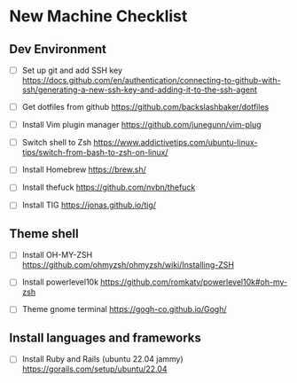 # New Machine Checklist

## Dev Environment 

- [ ] Set up git and add SSH key 
https://docs.github.com/en/authentication/connecting-to-github-with-ssh/generating-a-new-ssh-key-and-adding-it-to-the-ssh-agent

- [ ] Get dotfiles from github
https://github.com/backslashbaker/dotfiles

- [ ] Install Vim plugin manager
https://github.com/junegunn/vim-plug

- [ ] Switch shell to Zsh
https://www.addictivetips.com/ubuntu-linux-tips/switch-from-bash-to-zsh-on-linux/

- [ ] Install Homebrew
https://brew.sh/

- [ ] Install thefuck
https://github.com/nvbn/thefuck

- [ ] Install TIG
https://jonas.github.io/tig/

## Theme shell 

- [ ] Install OH-MY-ZSH
https://github.com/ohmyzsh/ohmyzsh/wiki/Installing-ZSH

- [ ] Install powerlevel10k
https://github.com/romkatv/powerlevel10k#oh-my-zsh

- [ ] Theme gnome terminal 
https://gogh-co.github.io/Gogh/

## Install languages and frameworks

- [ ] Install Ruby and Rails (ubuntu 22.04 jammy)
https://gorails.com/setup/ubuntu/22.04

